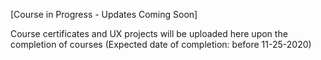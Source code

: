 [Course in Progress - Updates Coming Soon]

Course certificates and UX projects will be uploaded here upon the completion of courses (Expected date of completion: before 11-25-2020)

